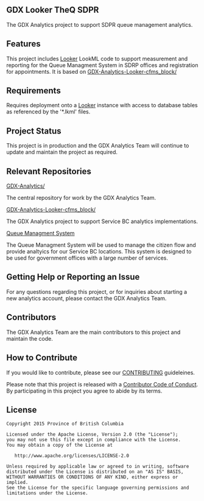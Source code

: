 ## GDX Looker TheQ SDPR

The GDX Analytics project to support SDPR queue management analytics. 

## Features
 
This project includes [Looker](https://looker.com/) LookML code to support measurement and reporting for the Queue Managment System in SDRP offices and registration for appointments. It is based on [GDX-Analytics-Looker-cfms_block/](https://github.com/bcgov/GDX-Analytics-Looker-cfms_block/)
 
## Requirements
 
Requires deployment onto a [Looker](https://looker.com/) instance with access to database tables as referenced by the '*.lkml' files.
 
## Project Status
 
This project is in production and the GDX Analytics Team will continue to update and maintain the project as required.

## Relevant Repositories
[GDX-Analytics/](https://github.com/bcgov/GDX-Analytics/)

The central repository for work by the GDX Analytics Team.

[GDX-Analytics-Looker-cfms_block/](https://github.com/bcgov/GDX-Analytics-Looker-cfms_block/)

The GDX Analytics project to support Service BC analytics implementations. 

[Queue Managment System](https://github.com/bcgov/queue-management)

The Queue Managment System will be used to manage the citizen flow and provide analtyics for our Service BC locations. This system is designed to be used for government offices with a large number of services.

## Getting Help or Reporting an Issue
 
For any questions regarding this project, or for inquiries about starting a new analytics account, please contact the GDX Analytics Team.

## Contributors

The GDX Analytics Team are the main contributors to this project and maintain the code.

## How to Contribute

If you would like to contribute, please see our [CONTRIBUTING](CONTRIBUTING.md) guideleines.

Please note that this project is released with a [Contributor Code of Conduct](CODE_OF_CONDUCT.md). By participating in this project you agree to abide by its terms.

## License

```
Copyright 2015 Province of British Columbia

Licensed under the Apache License, Version 2.0 (the "License");
you may not use this file except in compliance with the License.
You may obtain a copy of the License at

   http://www.apache.org/licenses/LICENSE-2.0

Unless required by applicable law or agreed to in writing, software
distributed under the License is distributed on an "AS IS" BASIS,
WITHOUT WARRANTIES OR CONDITIONS OF ANY KIND, either express or implied.
See the License for the specific language governing permissions and limitations under the License.
```
